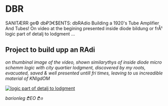 # DBR
SANITÆЯR ge© db₽Э€$ENTS: dbRAdio Building a 1920's Tube Amplifier And Tubes! On video at the begining presented inside diode bildung or frÅჼ logic part of detalj to lodgment ...

## Project to build upp an RAdi

*on thumbinal image of the video, shown similarythys of inside diode micro schemm logic with city quartier lodgment, discovered by my roots, evacuated, saved & well presented untill fri times, leaving to us increadible material of KNIgdOM*

[![logic part of detalj to lodgment](https://github.com/barionleg/DBR/assets/102619282/8a877e65-1458-479e-9d26-a85d72d04829)](https://www.youtube.com/watch?v=NiuimHYynAA)

*barionleg ₾EO ₾ი*


